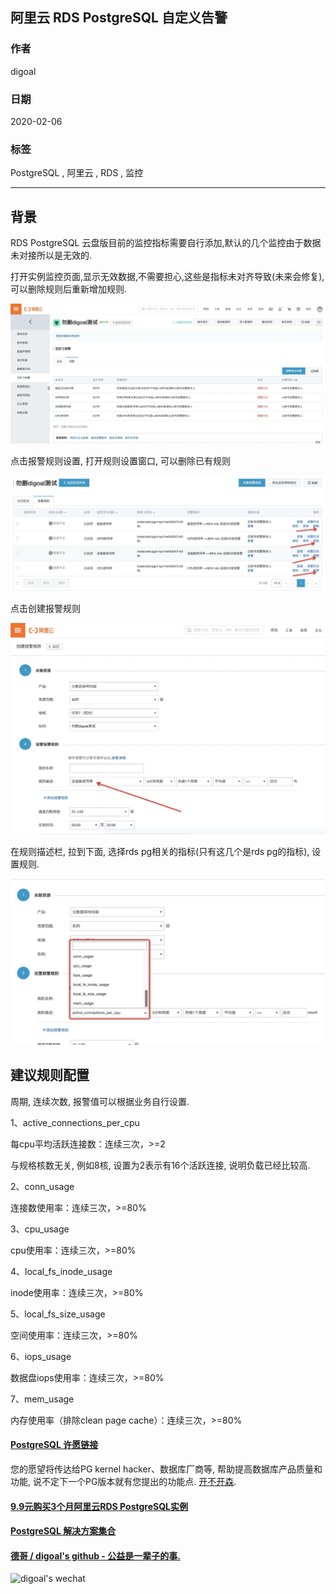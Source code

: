## 阿里云 RDS PostgreSQL 自定义告警  
        
### 作者                                                                        
digoal                                                                                                                 
                          
### 日期                                                                                                                 
2020-02-06                                                                                                             
                                                                                                                 
### 标签                                                                                                                 
PostgreSQL , 阿里云 , RDS , 监控   
                     
----               
                          
## 背景      
RDS PostgreSQL 云盘版目前的监控指标需要自行添加,默认的几个监控由于数据未对接所以是无效的.  
  
打开实例监控页面,显示无效数据,不需要担心,这些是指标未对齐导致(未来会修复),可以删除规则后重新增加规则.  
  
![pic](20200206_01_pic_001.jpg)  
  
点击报警规则设置, 打开规则设置窗口, 可以删除已有规则  
  
![pic](20200206_01_pic_002.jpg)  
  
点击创建报警规则  
  
![pic](20200206_01_pic_003.jpg)  
  
在规则描述栏, 拉到下面, 选择rds pg相关的指标(只有这几个是rds pg的指标), 设置规则.   
  
![pic](20200206_01_pic_004.jpg)  
  
## 建议规则配置  
周期, 连续次数, 报警值可以根据业务自行设置.   
  
1、active_connections_per_cpu  
  
每cpu平均活跃连接数：连续三次，>=2    
  
与规格核数无关, 例如8核, 设置为2表示有16个活跃连接, 说明负载已经比较高.   
  
2、conn_usage   
  
连接数使用率：连续三次，>=80%    
  
3、cpu_usage  
  
cpu使用率：连续三次，>=80%     
  
4、local_fs_inode_usage   
  
inode使用率：连续三次，>=80%     
  
5、local_fs_size_usage  
  
空间使用率：连续三次，>=80%    
  
6、iops_usage   
  
数据盘iops使用率：连续三次，>=80%   
  
7、mem_usage   
  
内存使用率（排除clean page cache）：连续三次，>=80%    
  
    
  
  
  
  
  
  
  
  
  
  
  
  
  
  
  
  
  
  
  
  
  
  
  
  
  
  
  
  
  
  
  
  
  
  
  
  
  
  
  
  
  
  
  
#### [PostgreSQL 许愿链接](https://github.com/digoal/blog/issues/76 "269ac3d1c492e938c0191101c7238216")
您的愿望将传达给PG kernel hacker、数据库厂商等, 帮助提高数据库产品质量和功能, 说不定下一个PG版本就有您提出的功能点. [开不开森](https://github.com/digoal/blog/issues/76 "269ac3d1c492e938c0191101c7238216").  
  
  
#### [9.9元购买3个月阿里云RDS PostgreSQL实例](https://www.aliyun.com/database/postgresqlactivity "57258f76c37864c6e6d23383d05714ea")
  
  
#### [PostgreSQL 解决方案集合](https://yq.aliyun.com/topic/118 "40cff096e9ed7122c512b35d8561d9c8")
  
  
#### [德哥 / digoal's github - 公益是一辈子的事.](https://github.com/digoal/blog/blob/master/README.md "22709685feb7cab07d30f30387f0a9ae")
  
  
![digoal's wechat](../pic/digoal_weixin.jpg "f7ad92eeba24523fd47a6e1a0e691b59")
  
